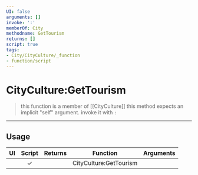 ```yaml
---
UI: false
arguments: []
invoke: ':'
memberOf: City
methodname: GetTourism
returns: []
script: true
tags:
- City/CityCulture/_function
- function/script
---
```

# CityCulture:GetTourism
> this function is a member of [[CityCulture]]
> this method expects an implicit "self" argument. invoke it with `:`
-----
## Usage
|  UI | Script | Returns | Function | Arguments |
|:---:|:------:|-------:|:--------:|:---------|
| |✓||CityCulture:GetTourism||

